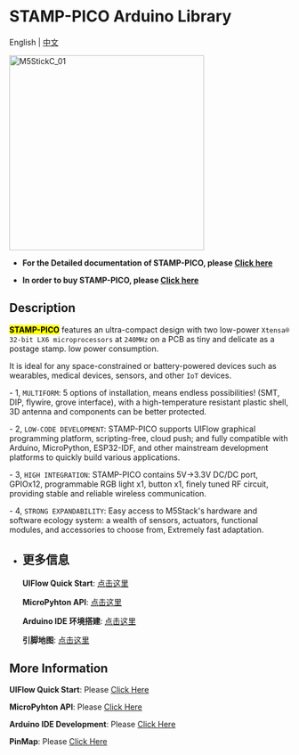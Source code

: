 # STAMP-PICO Arduino Library

English | [中文](README_cn.md)

<img src="https://static-cdn.m5stack.com/resource/docs/static/assets/img/product_pics/core/stamp_pico/stamp_pico_01.webp" alt="M5StickC_01" width="350">

* **For the Detailed documentation of STAMP-PICO, please [Click here](https://docs.m5stack.com/#/zh_CN/core/stamp_pico)**

* **In order to buy STAMP-PICO, please [Click here](https://www.aliexpress.com/item/1005003136802824.html?spm=a2g0o.store_pc_allProduct.8148356.3.ce824b03n92ku2)**

## Description

 <mark>**STAMP-PICO**</mark> features an ultra-compact design with two low-power `Xtensa® 32-bit LX6 microprocessors` at `240MHz` on a PCB as tiny and delicate as a postage stamp. low power consumption.

  It is ideal for any space-constrained or battery-powered devices such as wearables, medical devices, sensors, and other `IoT` devices.

  

  \- 1, `MULTIFORM`: 5 options of installation, means endless possibilities! (SMT, DIP, flywire, grove interface), with a high-temperature resistant plastic shell, 3D antenna and components can be better protected.

  

  \- 2, `LOW-CODE DEVELOPMENT`: STAMP-PICO supports UIFlow graphical programming platform, scripting-free, cloud push; and fully compatible with Arduino, MicroPython, ESP32-IDF, and other mainstream development platforms to quickly build various applications.

  

  \- 3, `HIGH INTEGRATION`: STAMP-PICO contains 5V->3.3V DC/DC port, GPIOx12, programmable RGB light x1, button x1, finely tuned RF circuit, providing stable and reliable wireless communication.

  

  \- 4, `STRONG EXPANDABILITY`: Easy access to M5Stack's hardware and software ecology system: a wealth of sensors, actuators, functional modules, and accessories to choose from, Extremely fast adaptation.



-  ## 更多信息

   **UIFlow Quick Start**: [点击这里](https://docs.m5stack.com/zh_CN/quick_start/m5stickc/m5stickc_quick_start_with_uiflow)

   **MicroPyhton API**: [点击这里](https://docs.m5stack.com/zh_CN/mpy/display/m5stack_lvgl)

   **Arduino IDE 环境搭建**: [点击这里](https://docs.m5stack.com/zh_CN/arduino/arduino_development)

   **引脚地图**: [点击这里](https://docs.m5stack.com/en/core/stamp_pico)

## More Information

**UIFlow Quick Start**: Please [Click Here](https://docs.m5stack.com/en/quick_start/stamp_pico/quick_start_uiflow)

**MicroPyhton API**: Please [Click Here](https://docs.m5stack.com/en/mpy/display/m5stack_lvgl)

**Arduino IDE Development**: Please [Click Here](https://docs.m5stack.com/en/arduino/arduino_development)

**PinMap**: Please [Click Here](https://docs.m5stack.com/en/core/stamp_pico)